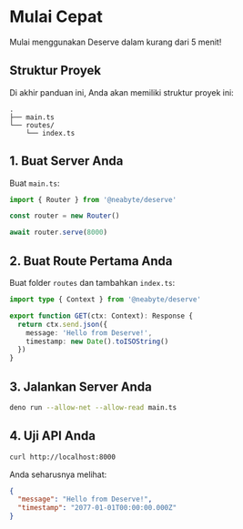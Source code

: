 # Mulai Cepat

Mulai menggunakan Deserve dalam kurang dari 5 menit!

## Struktur Proyek

Di akhir panduan ini, Anda akan memiliki struktur proyek ini:

```
.
├── main.ts
└── routes/
    └── index.ts
```

## 1. Buat Server Anda

Buat `main.ts`:

```typescript
import { Router } from '@neabyte/deserve'

const router = new Router()

await router.serve(8000)
```

## 2. Buat Route Pertama Anda

Buat folder `routes` dan tambahkan `index.ts`:

```typescript
import type { Context } from '@neabyte/deserve'

export function GET(ctx: Context): Response {
  return ctx.send.json({
    message: 'Hello from Deserve!',
    timestamp: new Date().toISOString()
  })
}
```

## 3. Jalankan Server Anda

```bash
deno run --allow-net --allow-read main.ts
```

## 4. Uji API Anda

```bash
curl http://localhost:8000
```

Anda seharusnya melihat:
```json
{
  "message": "Hello from Deserve!",
  "timestamp": "2077-01-01T00:00:00.000Z"
}
```

